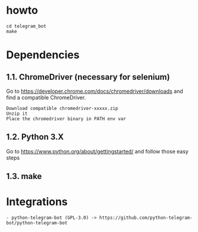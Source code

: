 # howto
```
cd telegram_bot
make
```

# Dependencies
## 1.1. ChromeDriver (necessary for selenium)

Go to https://developer.chrome.com/docs/chromedriver/downloads and find a compatible ChromeDriver.

    Download compatible chromedriver-xxxxx.zip
    Unzip it
    Place the chromedriver binary in PATH env var

## 1.2. Python 3.X 

Go to https://www.python.org/about/gettingstarted/ and follow those easy steps

## 1.3. make

# Integrations
    - python-telegram-bot (GPL-3.0) -> https://github.com/python-telegram-bot/python-telegram-bot
